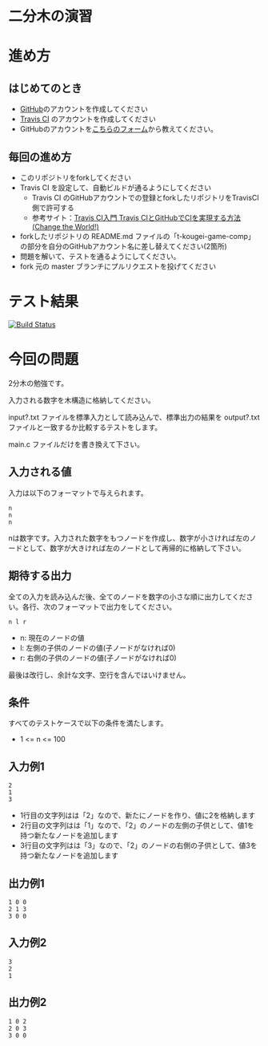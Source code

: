 # 二分木の演習

# 進め方
## はじめてのとき
* [GitHub](https://github.com/)のアカウントを作成してください
* [Travis CI](https://travis-ci.org/) のアカウントを作成してください
* GitHubのアカウントを[こちらのフォーム](https://goo.gl/forms/anAdoxqPKVt8sJGZ2)から教えてください。
## 毎回の進め方
* このリポジトリをforkしてください
* Travis CI を設定して、自動ビルドが通るようにしてください
   * Travis CI のGitHubアカウントでの登録とforkしたリポジトリをTravisCI側で許可する
   * 参考サイト：[Travis CI入門 Travis CIとGitHubでCIを実現する方法(Change the World!)](http://changesworlds.com/2014/09/introduction-to-travis-ci-and-github-001/)
* forkしたリポジトリの README.md ファイルの「t-kougei-game-comp」の部分を自分のGitHubアカウント名に差し替えてください(2箇所)
* 問題を解いて、テストを通るようにしてください。
* fork 元の master ブランチにプルリクエストを投げてください

# テスト結果

[![Build Status](https://travis-ci.org/t-kougei-game-comp-2018/09_tree.svg?branch=master)](https://travis-ci.org/t-kougei-game-comp-2018/09_tree)

# 今回の問題

2分木の勉強です。

入力される数字を木構造に格納してください。

input?.txt ファイルを標準入力として読み込んで、標準出力の結果を output?.txt ファイルと一致するか比較するテストをします。

main.c ファイルだけを書き換えて下さい。

## 入力される値
入力は以下のフォーマットで与えられます。
~~~
n
n
n
~~~

nは数字です。入力された数字をもつノードを作成し、数字が小さければ左のノードとして、数字が大きければ左のノードとして再帰的に格納して下さい。

## 期待する出力

全ての入力を読み込んだ後、全てのノードを数字の小さな順に出力してください。各行、次のフォーマットで出力をしてください。
~~~
n l r
~~~
* n: 現在のノードの値
* l: 左側の子供のノードの値(子ノードがなければ0)
* r: 右側の子供のノードの値(子ノードがなければ0)

最後は改行し、余計な文字、空行を含んではいけません。

## 条件
すべてのテストケースで以下の条件を満たします。
* 1 <= n <= 100


## 入力例1
~~~
2
1
3
~~~
* 1行目の文字列はは「2」なので、新たにノードを作り、値に2を格納します
* 2行目の文字列はは「1」なので、「2」のノードの左側の子供として、値1を持つ新たなノードを追加します
* 3行目の文字列はは「3」なので、「2」のノードの右側の子供として、値3を持つ新たなノードを追加します

## 出力例1
~~~
1 0 0
2 1 3
3 0 0
~~~

## 入力例2
~~~
3
2
1
~~~

## 出力例2
~~~
1 0 2
2 0 3
3 0 0
~~~
